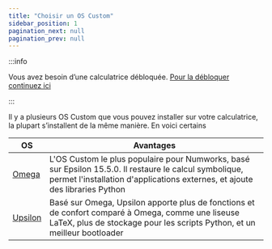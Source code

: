 ```yaml
---
title: "Choisir un OS Custom"
sidebar_position: 1
pagination_next: null
pagination_prev: null
---
```


:::info

Vous avez besoin d’une calculatrice débloquée. [Pour la débloquer continuez ici](/docs/intro)

:::

Il y a plusieurs OS Custom que vous pouvez installer sur votre calculatrice, la plupart s’installent de la même manière. En voici certains

| OS | Avantages |
|-----|-----------|
| [Omega](/docs/cfw/omega) | L'OS Custom le plus populaire pour Numworks, basé sur Epsilon 15.5.0. Il restaure le calcul symbolique, permet l'installation d'applications externes, et ajoute des libraries Python |
| [Upsilon](/docs/cfw/upsilon) | Basé sur Omega, Upsilon apporte plus de fonctions et de confort comparé à Omega, comme une liseuse LaTeX, plus de stockage pour les scripts Python, et un meilleur bootloader |
